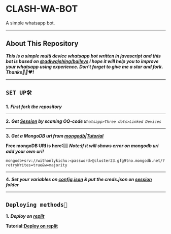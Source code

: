 # CLASH-WA-BOT
A simple whatsapp bot.
________________________
## About This Repository
***This is a simple multi device whatsapp bot written in javascript and this bot is based on [@adiwajshing/baileys](https://github.com/whiskeySockets/Baileys) I hope it will help you to improve your whatsapp using experience. Don't forget to give me a star and fork. Thanks🙏🏼❤️!***
________________________
## ```SET UP🛠️```
**1.** ***First fork the repository***
________________________
**2.** ***Get [Session]() by scaning OQ-code***
*```Whatsapp>Three dots>Linked Devices```*
________________________
**3.** ***Get a MongoDB uri from [mongodb](https://www.mongodb.com)|[Tutorial]()***

**Free mongoDB URI is here👇🏼**
***Note:If it will shows error on mongodb uri add your own uri!***
```
mongodb+srv://withonlykichu:<password>@cluster23.gfg9tno.mongodb.net/?retryWrites=true&w=majority
```
________________________
**4.** ***Set your variables on [config.json](https://github.com/TOXIC-KICHUX/CLASH-WA-BOT/blob/master/config.json) & put the creds.json on [session](https://github.com/TOXIC-KICHUX/CLASH-WA-BOT/tree/master/session) folder***
________________________
## ```Deploying methods🚧```
**1.** ***Deploy on [replit](https://replit.com)***

**Tutorial:[Deploy on replit]()**
